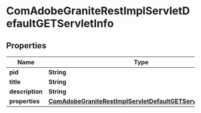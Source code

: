 
# ComAdobeGraniteRestImplServletDefaultGETServletInfo

## Properties
Name | Type | Description | Notes
------------ | ------------- | ------------- | -------------
**pid** | **String** |  |  [optional]
**title** | **String** |  |  [optional]
**description** | **String** |  |  [optional]
**properties** | [**ComAdobeGraniteRestImplServletDefaultGETServletProperties**](ComAdobeGraniteRestImplServletDefaultGETServletProperties.md) |  |  [optional]



